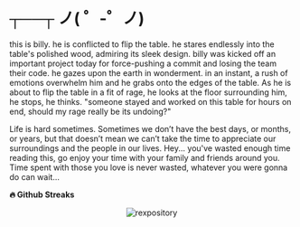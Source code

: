 # **┬──┬ ノ( ゜-゜ノ)**

this is billy. he is conflicted to flip the table. he stares endlessly into the table's polished wood, admiring its sleek design. billy was kicked off an important project today for force-pushing a commit and losing the team their code. he gazes upon the earth in wonderment. in an instant, a rush of emotions overwhelm him and he grabs onto the edges of the table. As he is about to flip the table in a fit of rage, he looks at the floor surrounding him, he stops, he thinks. "someone stayed and worked on this table for hours on end, should my rage really be its undoing?"

Life is hard sometimes. Sometimes we don’t have the best days, or months, or years, but that doesn’t mean we can’t take the time to appreciate our surroundings and the people in our lives. Hey... you've wasted enough time reading this, go enjoy your time with your family and friends around you. Time spent with those you love is never wasted, whatever you were gonna do can wait...


<b>🔥 Github Streaks</b>
<p align="center"><img src="https://github-readme-streak-stats.herokuapp.com/?user=rexpository&theme=black-ice&hide_border=true&stroke=0000&background=0D1117&ring=e05397&fire=e05397&currStreakLabel=e05397" alt="rexpository" /></p>


